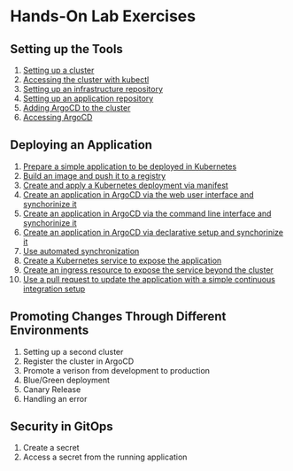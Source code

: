 # Hands-On Lab Exercises

## Setting up the Tools

1. [Setting up a cluster](setup/cluster-setup.md)
1. [Accessing the cluster with kubectl](setup/cluster-access.md)
1. [Setting up an infrastructure repository](setup/infrastructure-repository.md)
1. [Setting up an application repository](setup/application-repository.md)
1. [Adding ArgoCD to the cluster](setup/argocd-setup.md)
1. [Accessing ArgoCD](setup/argocd-access.md)

## Deploying an Application

1. [Prepare a simple application to be deployed in Kubernetes](application-deployment/prepare-application.md)
1. [Build an image and push it to a registry](application-deployment/build-and-push-image.md)
1. [Create and apply a Kubernetes deployment via manifest](application-deployment/build-and-push-image.md)
1. [Create an application in ArgoCD via the web user interface and synchorinize it](application-deployment/create-argocd-application-browser.md)
1. [Create an application in ArgoCD via the command line interface and synchorinize it](application-deployment/create-argocd-application-cli.md)
1. [Create an application in ArgoCD via declarative setup and synchorinize it](application-deployment/create-argocd-application-declarative.md)
1. [Use automated synchronization](application-deployment/automated-synchronization.md)
1. [Create a Kubernetes service to expose the application](application-deployment/kubernetes-service.md)
1. [Create an ingress resource to expose the service beyond the cluster](application-deployment/kubernetes-ingress.md)
1. [Use a pull request to update the application with a simple continuous integration setup](application-deployment/pull-request.md)

## Promoting Changes Through Different Environments

1. Setting up a second cluster
1. Register the cluster in ArgoCD
1. Promote a verison from development to production
1. Blue/Green deployment
1. Canary Release
1. Handling an error

##  Security in GitOps

1. Create a secret
1. Access a secret from the running application
